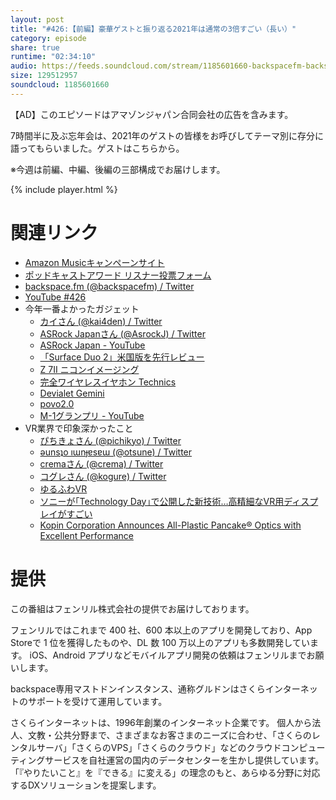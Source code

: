 ```yaml
---
layout: post
title: "#426:【前編】豪華ゲストと振り返る2021年は通常の3倍すごい（長い）"
category: episode
share: true
runtime: "02:34:10"
audio: https://feeds.soundcloud.com/stream/1185601660-backspacefm-backspacefm-426-1.mp3
size: 129512957
soundcloud: 1185601660
---
```


【AD】このエピソードはアマゾンジャパン合同会社の広告を含みます。

7時間半に及ぶ忘年会は、2021年のゲストの皆様をお呼びしてテーマ別に存分に語ってもらいました。ゲストはこちらから。

※今週は前編、中編、後編の三部構成でお届けします。


{% include player.html %}

# 関連リンク
* [Amazon Musicキャンペーンサイト](https://amazon.co.jp/back)
* [ポッドキャストアワード リスナー投票フォーム](https://ssl.1242.com/aplform/form/aplform.php?fcode=jpa2021_listener)
* [backspace.fm (@backspacefm) / Twitter](https://twitter.com/backspacefm)
* [YouTube #426](https://note.com/backspacefm/n/nc40a0aec7340)
* 今年一番よかったガジェット
  * [カイさん (@kai4den) / Twitter](https://twitter.com/kai4den)
  * [ASRock Japanさん (@AsrockJ) / Twitter](https://twitter.com/AsrockJ)
  * [ASRock Japan - YouTube](https://www.youtube.com/channel/UCKF5a-oFD9fuwheuos30y2w)
  * [「Surface Duo 2」米国版を先行レビュー](https://pc.watch.impress.co.jp/docs/column/hothot/1369590.html)
  * [Z 7II ニコンイメージング](https://www.nikon-image.com/products/mirrorless/lineup/z_7_2/)
  * [完全ワイヤレスイヤホン Technics](https://jp.technics.com/tws/campaign/2021tw_cp.html)
  * [Devialet Gemini](https://www.devialet.com/ja-jp/true-wireless-earbuds/gemini/)
  * [povo2.0](https://povo.jp/spec/)
  * [M-1グランプリ - YouTube](https://www.youtube.com/c/m1grandprix)
* VR業界で印象深かったこと
  * [ぴちきょさん (@pichikyo) / Twitter](https://twitter.com/pichikyo)
  * [ǝunsʇo ıɯnɟɐsɐɯ (@otsune) / Twitter](https://twitter.com/otsune)
  * [cremaさん (@crema) / Twitter](https://twitter.com/crema)
  * [コグレさん (@kogure) / Twitter](https://twitter.com/kogure)
  * [ゆるふわVR](https://www.yuruvr.com/)
  * [ソニーが｢Technology Day｣で公開した新技術…高精細なVR用ディスプレイがすごい](https://www.businessinsider.jp/post-247577)
  * [Kopin Corporation Announces All-Plastic Pancake® Optics with Excellent Performance](https://www.kopin.com/kopin-corporation-announces-all-plastic-pancake-optics-with-excellent-performance/)

# 提供

この番組はフェンリル株式会社の提供でお届けしております。

フェンリルではこれまで 400 社、600 本以上のアプリを開発しており、App Storeで 1 位を獲得したものや、DL 数 100 万以上のアプリも多数開発しています。
iOS、Android アプリなどモバイルアプリ開発の依頼はフェンリルまでお願いします。

backspace専用マストドンインスタンス、通称グルドンはさくらインターネットのサポートを受けて運用しています。

さくらインターネットは、1996年創業のインターネット企業です。 
個人から法人、文教・公共分野まで、さまざまなお客さまのニーズに合わせ、「さくらのレンタルサーバ」「さくらのVPS」「さくらのクラウド」などのクラウドコンピューティングサービスを自社運営の国内のデータセンターを生かし提供しています。
「『やりたいこと』を『できる』に変える」の理念のもと、あらゆる分野に対応するDXソリューションを提案します。
